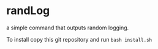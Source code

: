 # randLog
a simple command that outputs random logging.

To install copy this git repository and run `bash install.sh`


